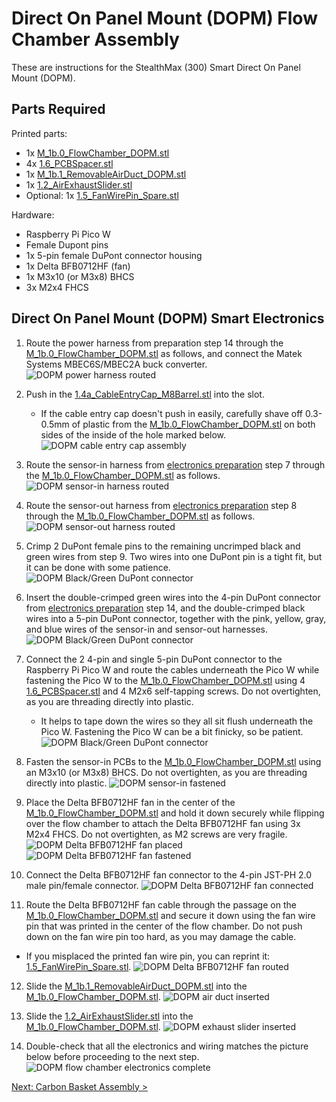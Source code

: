 # Direct On Panel Mount (DOPM) Flow Chamber Assembly

These are instructions for the StealthMax (300) Smart Direct On Panel Mount (DOPM).

## Parts Required

Printed parts:
- 1x [M_1b.0_FlowChamber_DOPM.stl](/STLs/1_FlowChamber/1b_DirectOnPanelMount/StealthMax/M_1b.0_FlowChamber_DOPM.stl)
- 4x [1.6_PCBSpacer.stl](/STLs/1_FlowChamber/1.6_PCBSpacer.stl)
- 1x [M_1b.1_RemovableAirDuct_DOPM.stl](/STLs/1_FlowChamber/1b_DirectOnPanelMount/StealthMax/M_1b.1_RemovableAirDuct_DOPM.stl)
- 1x [1.2_AirExhaustSlider.stl](/STLs/1_FlowChamber/1.2_AirExhaustSlider.stl)
- Optional: 1x [1.5_FanWirePin_Spare.stl](/STLs/1_FlowChamber/1.5_FanWirePin_Spare.stl)

Hardware:
- Raspberry Pi Pico W
- Female Dupont pins
- 1x 5-pin female DuPont connector housing
- 1x Delta BFB0712HF (fan)
- 1x M3x10 (or M3x8) BHCS
- 3x M2x4 FHCS

## Direct On Panel Mount (DOPM) Smart Electronics

1. Route the power harness from preparation step 14 through the [M_1b.0_FlowChamber_DOPM.stl](/STLs/1_FlowChamber/1b_DirectOnPanelMount/StealthMax/M_1b.0_FlowChamber_DOPM.stl) as follows, and connect the Matek Systems MBEC6S/MBEC2A buck converter.
![DOPM power harness routed](/assets/docs/dopm_flowchamber_power_harness_routed.png)

2. Push in the [1.4a_CableEntryCap_M8Barrel.stl](/STLs/1_FlowChamber/1.4a_CableEntryCap_M8Barrel.stl) into the slot.
   - If the cable entry cap doesn't push in easily, carefully shave off 0.3-0.5mm of plastic from the [M_1b.0_FlowChamber_DOPM.stl](/STLs/1_FlowChamber/1b_DirectOnPanelMount/StealthMax/M_1b.0_FlowChamber_DOPM.stl) on both sides of the inside of the hole marked below.
![DOPM cable entry cap assembly](/assets/docs/dopm_flowchamber_cable_entry_cap_assembly.png)

3. Route the sensor-in harness from [electronics preparation](/Docs/DOPM_Electronics_Preparation.md) step 7 through the [M_1b.0_FlowChamber_DOPM.stl](/STLs/1_FlowChamber/1b_DirectOnPanelMount/StealthMax/M_1b.0_FlowChamber_DOPM.stl) as follows.
![DOPM sensor-in harness routed](/assets/docs/dopm_flowchamber_sensor_in_routed.png)

4. Route the sensor-out harness from [electronics preparation](/Docs/DOPM_Electronics_Preparation.md) step 8 through the [M_1b.0_FlowChamber_DOPM.stl](/STLs/1_FlowChamber/1b_DirectOnPanelMount/StealthMax/M_1b.0_FlowChamber_DOPM.stl) as follows.
![DOPM sensor-out harness routed](/assets/docs/dopm_flowchamber_sensor_out_routed.png)

5. Crimp 2 DuPont female pins to the remaining uncrimped black and green wires from step 9. Two wires into one DuPont pin is a tight fit, but it can be done with some patience.
![DOPM Black/Green DuPont connector](/assets/docs/dopm_flowchamber_electronics_bg_double_dupont.png)

6. Insert the double-crimped green wires into the 4-pin DuPont connector from [electronics preparation](/Docs/DOPM_Electronics_Preparation.md) step 14, and the double-crimped black wires into a 5-pin DuPont connector, together with the pink, yellow, gray, and blue wires of the sensor-in and sensor-out harnesses.
![DOPM Black/Green DuPont connector](/assets/docs/dopm_flowchamber_electronics_bg_double_dupont_inserted.png)

7. Connect the 2 4-pin and single 5-pin DuPont connector to the Raspberry Pi Pico W and route the cables underneath the Pico W while fastening the Pico W to the [M_1b.0_FlowChamber_DOPM.stl](/STLs/1_FlowChamber/1b_DirectOnPanelMount/StealthMax/M_1b.0_FlowChamber_DOPM.stl) using 4 [1.6_PCBSpacer.stl](/STLs/1_FlowChamber/1.6_PCBSpacer.stl) and 4 M2x6 self-tapping screws. Do not overtighten, as you are threading directly into plastic.
   - It helps to tape down the wires so they all sit flush underneath the Pico W. Fastening the Pico W can be a bit finicky, so be patient.
![DOPM Black/Green DuPont connector](/assets/docs/dopm_flowchamber_pico_connected.png)

8. Fasten the sensor-in PCBs to the [M_1b.0_FlowChamber_DOPM.stl](/STLs/1_FlowChamber/1b_DirectOnPanelMount/StealthMax/M_1b.0_FlowChamber_DOPM.stl) using an M3x10 (or M3x8) BHCS. Do not overtighten, as you are threading directly into plastic.
![DOPM sensor-in fastened](/assets/docs/dopm_flowchamber_sensor_in_fastened.png)

9. Place the Delta BFB0712HF fan in the center of the [M_1b.0_FlowChamber_DOPM.stl](/STLs/1_FlowChamber/1b_DirectOnPanelMount/StealthMax/M_1b.0_FlowChamber_DOPM.stl) and hold it down securely while flipping over the flow chamber to attach the Delta BFB0712HF fan using 3x M2x4 FHCS. Do not overtighten, as M2 screws are very fragile.
![DOPM Delta BFB0712HF fan placed](/assets/docs/dopm_flowchamber_fan_placed.png)
![DOPM Delta BFB0712HF fan fastened](/assets/docs/dopm_flowchamber_fan_fastened.png)

10. Connect the Delta BFB0712HF fan connector to the 4-pin JST-PH 2.0 male pin/female connector.
![DOPM Delta BFB0712HF fan connected](/assets/docs/dopm_flowchamber_fan_connected.png)

11. Route the Delta BFB0712HF fan cable through the passage on the [M_1b.0_FlowChamber_DOPM.stl](/STLs/1_FlowChamber/1b_DirectOnPanelMount/StealthMax/M_1b.0_FlowChamber_DOPM.stl) and secure it down using the fan wire pin that was printed in the center of the flow chamber. Do not push down on the fan wire pin too hard, as you may damage the cable.
   - If you misplaced the printed fan wire pin, you can reprint it: [1.5_FanWirePin_Spare.stl](/STLs/1_FlowChamber/1.5_FanWirePin_Spare.stl).
![DOPM Delta BFB0712HF fan routed](/assets/docs/dopm_flowchamber_fan_routed.png)

12. Slide the [M_1b.1_RemovableAirDuct_DOPM.stl](/STLs/1_FlowChamber/1b_DirectOnPanelMount/StealthMax/M_1b.1_RemovableAirDuct_DOPM.stl) into the [M_1b.0_FlowChamber_DOPM.stl](/STLs/1_FlowChamber/1b_DirectOnPanelMount/StealthMax/M_1b.0_FlowChamber_DOPM.stl).
![DOPM air duct inserted](/assets/docs/dopm_flowchamber_air_duct_inserted.png)

1.  Slide the [1.2_AirExhaustSlider.stl](/STLs/1_FlowChamber/1.2_AirExhaustSlider.stl) into the [M_1b.0_FlowChamber_DOPM.stl](/STLs/1_FlowChamber/1b_DirectOnPanelMount/StealthMax/M_1b.0_FlowChamber_DOPM.stl).
![DOPM exhaust slider inserted](/assets/docs/dopm_flowchamber_exhaust_slider_inserted.png)

1.  Double-check that all the electronics and wiring matches the picture below before proceeding to the next step.
![DOPM flow chamber electronics complete](/assets/docs/dopm_flowchamber_electronics_complete.png)

[Next: Carbon Basket Assembly >](Carbon_Basket_Assembly.md)